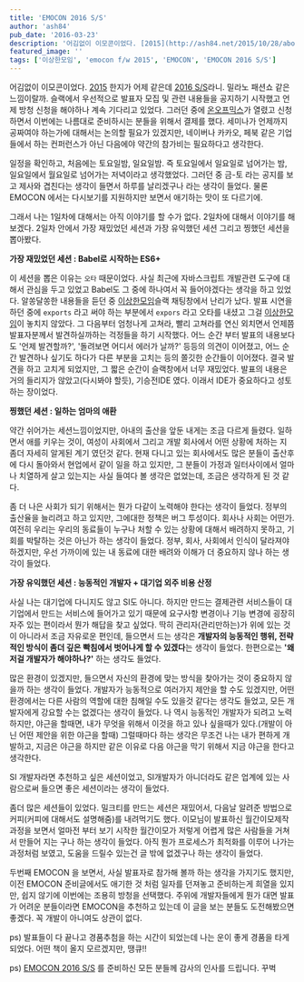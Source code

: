 ```yaml
---
title: 'EMOCON 2016 S/S'
author: 'ash84'
pub_date: '2016-03-23'
description: '어김없이 이모콘이었다. [2015](http://ash84.net/2015/10/28/about-plate/) 한지가 어제 같은데 [2016 S/S](http://emocon.weirdx.io/2016ss/)라니. 밀라노 패션쇼 같은 느낌이랄까. 슬랙에서 우선적으로 발표자 모집 및 관련 내용들을 공지하기 시작했고 언제 방청 신청을 해야하나 계속 기다리고 있었다. 그러던 중에 [온오프믹스](http://onoffmix.com/event/63231)가 열렸고 신청하면서 이번에는 나름대로 준비하시는 분들을 위해서 결제를 했다. 세미나가'
featured_image: ''
tags: ['이상한모임', 'emocon f/w 2015', 'EMOCON', 'EMOCON 2016 S/S']
---
```


어김없이 이모콘이었다. [2015](http://ash84.net/2015/10/28/about-plate/) 한지가 어제 같은데 [2016 S/S](http://emocon.weirdx.io/2016ss/)라니. 밀라노 패션쇼 같은 느낌이랄까. 슬랙에서 우선적으로 발표자 모집 및 관련 내용들을 공지하기 시작했고 언제 방청 신청을 해야하나 계속 기다리고 있었다. 그러던 중에 [온오프믹스](http://onoffmix.com/event/63231)가 열렸고 신청하면서 이번에는 나름대로 준비하시는 분들을 위해서 결제를 했다. 세미나가 언제까지 공짜여야 하는가에 대해서는 논의할 필요가 있겠지만, 네이버나 카카오, 페북 같은 기업들에서 하는 컨퍼런스가 아닌 다음에야 약간의 참가비는 필요하다고 생각한다. 

일정을 확인하고, 처음에는 토요일밤, 일요일밤. 즉 토요일에서 일요일로 넘어가는 밤, 일요일에서 월요일로 넘어가는 저녁이라고 생각했었다. 그러던 중 금-토 라는 공지를 보고 제사와 겹친다는 생각이 들면서 하루를 날리겠구나 라는 생각이 들었다. 물론 EMOCON 에서는 다시보기를 지원하지만 보면서 애기하는 맛이 또 다르기에. 

그래서 나는 1일차에 대해서는 아직 이야기를 할 수가 없다. 2일차에 대해서 이야기를 해보겠다. 2일차 안에서 가장 재밌었던 세션과 가장 유익했던 세션 그리고 찡했던 세션을 뽑아봤다.


**가장 재밌었던 세션 : Babel로 시작하는 ES6+**

이 세션을 뽑은 이유는 `오타` 때문이었다. 사실 최근에 자바스크립트 개발관련 도구에 대해서 관심을 두고 있었고 Babel도 그 중에 하나여서 꼭 들어야겠다는 생각을 하고 있었다. 알쏭달쏭한 내용들을 듣던 중  [이상한모임](http://blog.weirdx.io/)슬랙 채팅창에서 난리가 났다. 발표 시연을 하던 중에 `exports` 라고 써야 하는 부분에서 `expors` 라고 오타를 내셨고 그걸 [이상한모임](http://blog.weirdx.io/)이 놓치지 않았다. 그 다음부터 엄청나게 고쳐라, 빨리 고쳐라를 연신 외치면서 언제쯤 발표자분께서 발견하실까하는 걱정들을 하기 시작했다. 어느 순간 부터 발표의 내용보다도 '언제 발견할까?', '돌려보면 어디서 에러가 날까?' 등등의 의견이 이어졌고, 어느 순간 발견하나 싶기도 하다가 다른 부분을 고치는 등의 쫄깃한 순간들이 이어졌다. 결국 발견을 하고 고치게 되었지만, 그 짧은 순간이 슬랙창에서 너무 재밌었다. 발표의 내용은 거의 들리지가 않았고(다시봐야 할듯), 기승전IDE 였다. 이래서 IDE가 중요하다고 성토하는 장이었다. 


**찡했던 세션 : 일하는 엄마의 애환**

약간 쉬어가는 세션느낌이었지만, 아내의 출산을 앞둔 내게는 조금 다르게 들렸다. 일하면서 애를 키우는 것이, 여성이 사회에서 그리고 개발 회사에서 어떤 상황에 처하는 지 좀더 자세히 알게된 계기 였던것 같다. 현재 다니고 있는 회사에서도 많은 분들이 출산후에 다시 돌아와서 현업에서 같이 일을 하고 있지만, 그 분들이 가정과 일터사이에서 얼마나 치열하게 살고 있는지는 사실 들여다 볼 생각은 없었는데, 조금은 생각하게 된 것 같다. 

좀 더 나은 사회가 되기 위해서는 뭔가 다같이 노력해야 한다는 생각이 들었다. 정부의 출산율을 늘리려고 하고 있지만, 그에대한 정책은 버그 투성이다. 회사나 사회는 어떤가. 여전히 우리는 우리의 동료들이 누구나 처할 수 있는 상황에 대해서 배려하지 못하고, 기회를 박탈하는 것은 아닌가 하는 생각이 들었다. 정부, 회사, 사회에서 인식이 달라져야 하겠지만, 우선 가까이에 있는 내 동료에 대한 배려와 이해가 더 중요하지 않나 하는 생각이 들었다. 

**가장 유익했던 세션 : 능동적인 개발자 + 대기업 외주 비용 산정** 

사실 나는 대기업에 다니지도 않고 SI도 아니다. 하지만 만드는 결제관련 서비스들이 대기업에서 만드는 서비스에 들어가고 있기 때문에 요구사항 변경이나 기능 변경에 굉장히 자주 있는 편이라서 뭔가 해답을 찾고 싶었다. 딱히 관리자(관리만하는)가 위에 있는 것이 아니라서 조금 자유로운 편인데, 들으면서 드는 생각은 **개발자의 능동적인 행위, 전략적인 방식이 좀더 깊은 빡침에서 벗어나게 할 수 있겠다**는 생각이 들었다. 한편으로는 **'왜 저걸 개발자가 해야하나?'** 하는 생각도 들었다. 

많은 환경이 있겠지만, 들으면서 자신의 환경에 맞는 방식을 찾아가는 것이 중요하지 않을까 하는 생각이 들었다. 개발자가 능동적으로 여러가지 제안을 할 수도 있겠지만, 어떤 환경에서는 다른 사람의 역할에 대한 침해일 수도 있을것 같다는 생각도 들었고, 모든 개발자에게 강요할 수는 없겠다는 생각이 들었다. 나 역시 능동적인 개발자가 되려고 노력하지만, 야근을 할때면, 내가 무엇을 위해서 이것을 하고 있나 싶을때가 있다.(개발이 아닌 어떤 제안을 위한 야근을 할때) 그럴때마다 하는 생각은 무조건 나는 내가 편하게 개발하고, 지금은 야근을 하지만 같은 이유로 다음 야근을 막기 위해서 지금 야근을 한다고 생각한다. 

SI 개발자라면 추천하고 싶은 세션이었고, SI개발자가 아니더라도 같은 업계에 있는 사람으로써 들으면 좋은 세션이라는 생각이 들었다. 

좀더 많은 세션들이 있었다. 밀크티를 만드는 세션은 재밌어서, 다음날 알려준 방법으로 커피(커피에 대해서도 설명해줌)를 내려먹기도 했다. 이모님이 발표하신 월간이모제작과정을 보면서 얼마전 부터 보기 시작한 월간이모가 저렇게 어렵게 많은 사람들을 거쳐서 만들어 지는 구나 하는 생각이 들었다. 아직 뭔가 프로세스가 최적화를 이루어 나가는 과정처럼 보였고, 도움을 드릴수 있는건 글 밖에 없겠구나 하는 생각이 들었다. 

두번째 EMOCON 을 보면서, 사실 발표자로 참가해 볼까 하는 생각을 가지기도 했지만, 이전 EMOCON 준비글에서도 애기한 것 처럼 일자를 던져놓고 준비하는게 희열을 있지만, 쉽지 않기에 이번에는 조용히 방청을 선택했다. 주위에 개발자들에게 뭔가 대면 발표가 어려운 분들이라면 EMOCON을 추천하고 있는데 이 글을 보는 분들도 도전해봤으면 좋겠다. 꼭 개발이 아니여도 상관이 없다. 

ps) 발표들이 다 끝나고 경품추첨을 하는 시간이 되었는데 나는 운이 좋게 경품을 타게 되었다. 어떤 책이 올지 모르겠지만, 땡큐!!

ps) [EMOCON 2016 S/S](http://emocon.weirdx.io/2016ss/) 를 준비하신 모든 분들께 감사의 인사를 드립니다. 꾸벅
